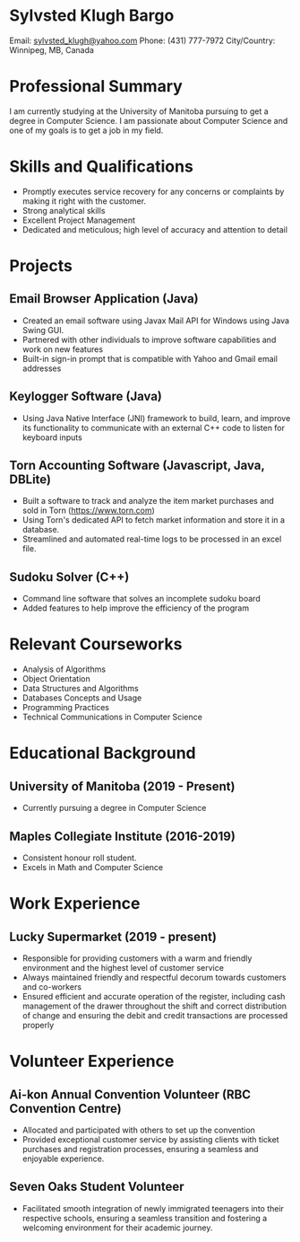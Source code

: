 # Sylvsted Klugh Bargo
Email: sylvsted_klugh@yahoo.com
Phone: (431) 777-7972
City/Country: Winnipeg, MB, Canada


# Professional Summary
I am currently studying at the University of Manitoba pursuing to get a degree in Computer Science. I am passionate about Computer Science and one of my goals is to get a job in my field.

# Skills and Qualifications

- Promptly executes service recovery for any concerns or complaints by making it right with the customer.
- Strong analytical skills
- Excellent Project Management
- Dedicated and meticulous; high level of accuracy and attention to detail

# Projects
## Email Browser Application (Java)

 - Created an email software using Javax Mail API for Windows using Java Swing GUI.
 - Partnered with other individuals to improve software capabilities and work on new features
 - Built-in sign-in prompt that is compatible with Yahoo and Gmail email addresses

## Keylogger Software (Java)
- Using Java Native Interface (JNI) framework to build, learn, and improve its functionality to communicate with an external C++ code to listen for keyboard inputs

## Torn Accounting Software (Javascript, Java, DBLite)
- Built a software to track and analyze the item market purchases and sold in Torn (https://www.torn.com)
- Using Torn's dedicated API to fetch market information and store it in a database.
- Streamlined and automated real-time logs to be processed in an excel file.

## Sudoku Solver (C++)
- Command line software that solves an incomplete sudoku board
- Added features to help improve the efficiency of the program

# Relevant Courseworks

 - Analysis of Algorithms
 - Object Orientation
 - Data Structures and Algorithms
 - Databases Concepts and Usage
 - Programming Practices
 - Technical Communications in Computer Science

# Educational Background

## University of Manitoba (2019 - Present)
- Currently pursuing a degree in Computer Science

## Maples Collegiate Institute (2016-2019)
- Consistent honour roll student.
- Excels in Math and Computer Science

# Work Experience
## Lucky Supermarket (2019 - present)
- Responsible for providing customers with a warm and friendly environment and the highest level of customer service
- Always maintained friendly and respectful decorum towards customers and co-workers
- Ensured efficient and accurate operation of the register, including cash management of the drawer throughout the shift and correct distribution of change and ensuring the debit and credit transactions are processed properly


# Volunteer Experience

## Ai-kon Annual Convention Volunteer (RBC Convention Centre)
- Allocated and participated with others to set up the convention
- Provided exceptional customer service by assisting clients with ticket purchases and registration processes, ensuring a seamless and enjoyable experience.

## Seven Oaks Student Volunteer
- Facilitated smooth integration of newly immigrated teenagers into their respective schools, ensuring a seamless transition and fostering a welcoming environment for their academic journey.
<!--stackedit_data:
eyJoaXN0b3J5IjpbLTMyMDQzNDYxNF19
-->